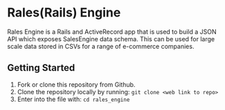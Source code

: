 # Rales(Rails) Engine 
Rales Engine is a Rails and ActiveRecord app that is used to build a JSON API which exposes SalesEngine data schema. This can be used for large scale data stored in CSVs for a range of e-commerce companies.

## Getting Started
1. Fork or clone this repository from Github.
2. Clone the repository locally by running: ```git clone <web link to repo>```
3. Enter into the file with: ```cd rales_engine```

